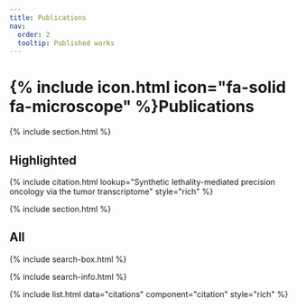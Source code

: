 ```yaml
---
title: Publications
nav:
  order: 2
  tooltip: Published works
---
```


# {% include icon.html icon="fa-solid fa-microscope" %}**Publications**

{% include section.html %}

## **Highlighted**

{% include citation.html lookup="Synthetic lethality-mediated precision oncology via the tumor transcriptome" style="rich" %}

{% include section.html %}

## **All**

{% include search-box.html %}

{% include search-info.html %}

{% include list.html data="citations" component="citation" style="rich" %}